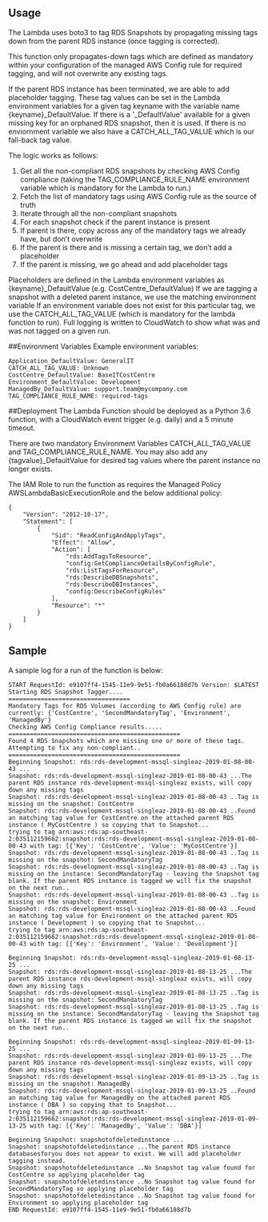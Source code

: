 

## Usage
The Lambda uses boto3 to tag RDS Snapshots by propagating missing tags down from the parent RDS instance (once tagging is corrected).

This function only propagates-down tags which are defined as mandatory within your configuration of the managed AWS Config rule for required tagging, and will not overwrite any existing tags.  

If the parent RDS instance has been terminated, we are able to add placeholder tagging.  These tag values can be set in the Lambda environment variables for a given tag keyname with the variable name {keyname}_DefaultValue. If there is a '_DefaultValue' available for a given missing key for an orphaned RDS snapshot, then it is used.  If there is no enviornment variable we also have a CATCH_ALL_TAG_VALUE which is our fall-back tag value.


The logic works as follows:
 
1. Get all the non-compliant RDS snapshots by checking AWS Config compliance (taking the TAG_COMPLIANCE_RULE_NAME environment variable which is mandatory for the Lambda to run.)
2. Fetch the list of mandatory tags using AWS Config rule as the source of truth
3. Iterate through all the non-compliant snapshots
4. For each snapshot check if the parent instance is present
5. If parent is there, copy across any of the mandatory tags we already have, but don’t overwrite
6. If the parent is there and is missing a certain tag, we don’t add a placeholder
7. If the parent is missing, we go ahead and add placeholder tags

Placeholders are defined in the Lambda environment variables as {keyname}_DefaultValue (e.g. CostCentre_DefaultValue)
If we are tagging a snapshot with a deleted parent instance, we use the matching environment variable
If an environment variable does not exist for this particular tag, we use the CATCH_ALL_TAG_VALUE (which is mandatory for the lambda function to run).
Full logging is written to CloudWatch to show what was and was not tagged on a given run.
 
##Environment Variables
Example environment variables:
```
Application_DefaultValue: GeneralIT
CATCH_ALL_TAG_VALUE: Unknown
CostCentre_DefaultValue: BaseITCostCentre
Environment_DefaultValue: Development
ManagedBy_DefaultValue: support.team@mycompany.com
TAG_COMPLIANCE_RULE_NAME: required-tags
```

##Deployment
The Lambda Function should be deployed as a Python 3.6 function, with a CloudWatch event trigger (e.g. daily) and a 5 minute timeout.

There are two mandatory Environment Variables CATCH_ALL_TAG_VALUE and TAG_COMPLIANCE_RULE_NAME.
You may also add any {tagvalue}_DefaultValue for desired tag values where the parent instance no longer exists.
 

The IAM Role to run the function as requires the Managed Policy AWSLambdaBasicExecutionRole and the below additional policy:
``` 
{
    "Version": "2012-10-17",
    "Statement": [
        {
            "Sid": "ReadConfigAndApplyTags",
            "Effect": "Allow",
            "Action": [
                "rds:AddTagsToResource",
                "config:GetComplianceDetailsByConfigRule",
                "rds:ListTagsForResource",
                "rds:DescribeDBSnapshots",
                "rds:DescribeDBInstances",
                "config:DescribeConfigRules"
            ],
            "Resource": "*"
        }
    ]
}
```
## Sample
A sample log for a run of the function is below:

```
START RequestId: e9107ff4-1545-11e9-9e51-fb0a66188d7b Version: $LATEST
Starting RDS Snapshot Tagger....
==================================
Mandatory Tags for RDS Volumes (according to AWS Config rule) are currently: {'CostCentre', 'SecondMandatoryTag', 'Environment', 'ManagedBy'}
Checking AWS Config Compliance results.....
================================================
Found 4 RDS Snapshots which are missing one or more of these tags. Attempting to fix any non-compliant..
================================================
Beginning Snapshot: rds:rds-development-mssql-singleaz-2019-01-08-00-43 ...
Snapshot: rds:rds-development-mssql-singleaz-2019-01-08-00-43 ...The parent RDS instance rds-development-mssql-singleaz exists, will copy down any missing tags
Snapshot: rds:rds-development-mssql-singleaz-2019-01-08-00-43 ..Tag is missing on the snapshot: CostCentre
Snapshot: rds:rds-development-mssql-singleaz-2019-01-08-00-43 ..Found an matching tag value for CostCentre on the attached parent RDS instance ( MyCostCentre ) so copying that to Snapshot...
trying to tag arn:aws:rds:ap-southeast-2:035112159662:snapshot:rds:rds-development-mssql-singleaz-2019-01-08-00-43 with tag: [{'Key': 'CostCentre', 'Value': 'MyCostCentre'}]
Snapshot: rds:rds-development-mssql-singleaz-2019-01-08-00-43 ..Tag is missing on the snapshot: SecondMandatoryTag
Snapshot: rds:rds-development-mssql-singleaz-2019-01-08-00-43 ..Tag is missing on the instance: SecondMandatoryTag - leaving the Snapshot tag blank. If the parent RDS instance is tagged we will fix the snapshot on the next run..
Snapshot: rds:rds-development-mssql-singleaz-2019-01-08-00-43 ..Tag is missing on the snapshot: Environment
Snapshot: rds:rds-development-mssql-singleaz-2019-01-08-00-43 ..Found an matching tag value for Environment on the attached parent RDS instance ( Development ) so copying that to Snapshot...
trying to tag arn:aws:rds:ap-southeast-2:035112159662:snapshot:rds:rds-development-mssql-singleaz-2019-01-08-00-43 with tag: [{'Key': 'Environment', 'Value': 'Development'}]
 
Beginning Snapshot: rds:rds-development-mssql-singleaz-2019-01-08-13-25 ...
Snapshot: rds:rds-development-mssql-singleaz-2019-01-08-13-25 ...The parent RDS instance rds-development-mssql-singleaz exists, will copy down any missing tags
Snapshot: rds:rds-development-mssql-singleaz-2019-01-08-13-25 ..Tag is missing on the snapshot: SecondMandatoryTag
Snapshot: rds:rds-development-mssql-singleaz-2019-01-08-13-25 ..Tag is missing on the instance: SecondMandatoryTag - leaving the Snapshot tag blank. If the parent RDS instance is tagged we will fix the snapshot on the next run..
 
Beginning Snapshot: rds:rds-development-mssql-singleaz-2019-01-09-13-25 ...
Snapshot: rds:rds-development-mssql-singleaz-2019-01-09-13-25 ...The parent RDS instance rds-development-mssql-singleaz exists, will copy down any missing tags
Snapshot: rds:rds-development-mssql-singleaz-2019-01-09-13-25 ..Tag is missing on the snapshot: ManagedBy
Snapshot: rds:rds-development-mssql-singleaz-2019-01-09-13-25 ..Found an matching tag value for ManagedBy on the attached parent RDS instance ( DBA ) so copying that to Snapshot...
trying to tag arn:aws:rds:ap-southeast-2:035112159662:snapshot:rds:rds-development-mssql-singleaz-2019-01-09-13-25 with tag: [{'Key': 'ManagedBy', 'Value': 'DBA'}]
 
Beginning Snapshot: snapshotofdeletedinstance ...
Snapshot: snapshotofdeletedinstance ...The parent RDS instance databasesforyou does not appear to exist. We will add placeholder tagging instead.
Snapshot: snapshotofdeletedinstance ..No Snapshot tag value found for CostCentre so applying placeholder tag
Snapshot: snapshotofdeletedinstance ..No Snapshot tag value found for SecondMandatoryTag so applying placeholder tag
Snapshot: snapshotofdeletedinstance ..No Snapshot tag value found for Environment so applying placeholder tag
END RequestId: e9107ff4-1545-11e9-9e51-fb0a66188d7b
```